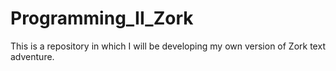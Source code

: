 # Programming_II_Zork
This is a repository in which I will be developing my own version of Zork text adventure. 
